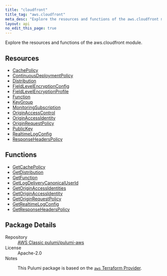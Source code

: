 ```yaml
---
title: "cloudfront"
title_tag: "aws.cloudfront"
meta_desc: "Explore the resources and functions of the aws.cloudfront module."
layout: api
no_edit_this_page: true
---
```


<!-- WARNING: this file was generated by Pulumi Docs Generator. -->
<!-- Do not edit by hand unless you're certain you know what you are doing! -->

Explore the resources and functions of the aws.cloudfront module.

<h2 id="resources">Resources</h2>
<ul class="api">
    <li><a href="cachepolicy/" title="CachePolicy"><span class="api-symbol api-symbol--resource"></span>CachePolicy</a></li>
    <li><a href="continuousdeploymentpolicy/" title="ContinuousDeploymentPolicy"><span class="api-symbol api-symbol--resource"></span>ContinuousDeploymentPolicy</a></li>
    <li><a href="distribution/" title="Distribution"><span class="api-symbol api-symbol--resource"></span>Distribution</a></li>
    <li><a href="fieldlevelencryptionconfig/" title="FieldLevelEncryptionConfig"><span class="api-symbol api-symbol--resource"></span>FieldLevelEncryptionConfig</a></li>
    <li><a href="fieldlevelencryptionprofile/" title="FieldLevelEncryptionProfile"><span class="api-symbol api-symbol--resource"></span>FieldLevelEncryptionProfile</a></li>
    <li><a href="function/" title="Function"><span class="api-symbol api-symbol--resource"></span>Function</a></li>
    <li><a href="keygroup/" title="KeyGroup"><span class="api-symbol api-symbol--resource"></span>KeyGroup</a></li>
    <li><a href="monitoringsubscription/" title="MonitoringSubscription"><span class="api-symbol api-symbol--resource"></span>MonitoringSubscription</a></li>
    <li><a href="originaccesscontrol/" title="OriginAccessControl"><span class="api-symbol api-symbol--resource"></span>OriginAccessControl</a></li>
    <li><a href="originaccessidentity/" title="OriginAccessIdentity"><span class="api-symbol api-symbol--resource"></span>OriginAccessIdentity</a></li>
    <li><a href="originrequestpolicy/" title="OriginRequestPolicy"><span class="api-symbol api-symbol--resource"></span>OriginRequestPolicy</a></li>
    <li><a href="publickey/" title="PublicKey"><span class="api-symbol api-symbol--resource"></span>PublicKey</a></li>
    <li><a href="realtimelogconfig/" title="RealtimeLogConfig"><span class="api-symbol api-symbol--resource"></span>RealtimeLogConfig</a></li>
    <li><a href="responseheaderspolicy/" title="ResponseHeadersPolicy"><span class="api-symbol api-symbol--resource"></span>ResponseHeadersPolicy</a></li>
</ul>

<h2 id="functions">Functions</h2>
<ul class="api">
    <li><a href="getcachepolicy/" title="GetCachePolicy"><span class="api-symbol api-symbol--function"></span>GetCachePolicy</a></li>
    <li><a href="getdistribution/" title="GetDistribution"><span class="api-symbol api-symbol--function"></span>GetDistribution</a></li>
    <li><a href="getfunction/" title="GetFunction"><span class="api-symbol api-symbol--function"></span>GetFunction</a></li>
    <li><a href="getlogdeliverycanonicaluserid/" title="GetLogDeliveryCanonicalUserId"><span class="api-symbol api-symbol--function"></span>GetLogDeliveryCanonicalUserId</a></li>
    <li><a href="getoriginaccessidentities/" title="GetOriginAccessIdentities"><span class="api-symbol api-symbol--function"></span>GetOriginAccessIdentities</a></li>
    <li><a href="getoriginaccessidentity/" title="GetOriginAccessIdentity"><span class="api-symbol api-symbol--function"></span>GetOriginAccessIdentity</a></li>
    <li><a href="getoriginrequestpolicy/" title="GetOriginRequestPolicy"><span class="api-symbol api-symbol--function"></span>GetOriginRequestPolicy</a></li>
    <li><a href="getrealtimelogconfig/" title="GetRealtimeLogConfig"><span class="api-symbol api-symbol--function"></span>GetRealtimeLogConfig</a></li>
    <li><a href="getresponseheaderspolicy/" title="GetResponseHeadersPolicy"><span class="api-symbol api-symbol--function"></span>GetResponseHeadersPolicy</a></li>
</ul>

<h2 id="package-details">Package Details</h2>
<dl class="package-details">
	<dt>Repository</dt>
	<dd><a href="https://github.com/pulumi/pulumi-aws">AWS Classic pulumi/pulumi-aws</a></dd>
	<dt>License</dt>
	<dd>Apache-2.0</dd>
	<dt>Notes</dt>
	<dd><p>This Pulumi package is based on the <a href="https://github.com/hashicorp/terraform-provider-aws"><code>aws</code> Terraform Provider</a>.</p>
</dd>
</dl>

